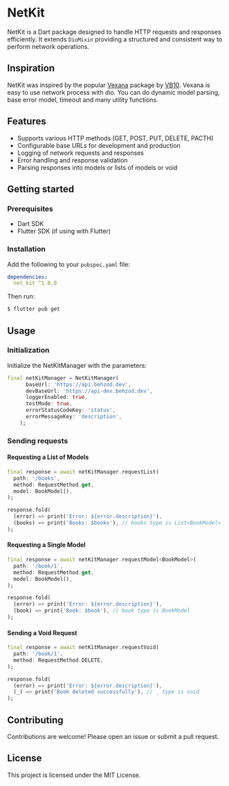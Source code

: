 # NetKit

NetKit is a Dart package designed to handle HTTP requests and responses efficiently. It
extends `DioMixin` providing a structured and consistent way to perform network operations.

## Inspiration

NetKit was inspired by the popular [Vexana](https://pub.dev/packages/vexana) package by [VB10](https://github.com/VB10). Vexana is easy to use network process with dio. You can do dynamic model parsing, base error model, timeout and many utility functions.

## Features
- Supports various HTTP methods (GET, POST, PUT, DELETE, PACTH)
- Configurable base URLs for development and production
- Logging of network requests and responses
- Error handling and response validation
- Parsing responses into models or lists of models or void

## Getting started

### Prerequisites

- Dart SDK
- Flutter SDK (if using with Flutter)

### Installation

Add the following to your `pubspec.yaml` file:

```yaml
dependencies:
  net_kit ^1.0.0
```

Then run:

```bash
$ flutter pub get
```

## Usage
### Initialization
Initialize the NetKitManager with the parameters:

```dart
final netKitManager = NetKitManager(
      baseUrl: 'https://api.behzod.dev',
      devBaseUrl: 'https://api-dev.behzod.dev',
      loggerEnabled: true,
      testMode: true,
      errorStatusCodeKey: 'status',
      errorMessageKey: 'description',
    );
```
### Sending requests

#### Requesting a List of Models

```dart
final response = await netKitManager.requestList(
  path: '/books',
  method: RequestMethod.get,
  model: BookModel(),
);

response.fold(
  (error) => print('Error: ${error.description}'),
  (books) => print('Books: $books'), // books type is List<BookModel>
);
```

#### Requesting a Single Model

```dart
final response = await netKitManager.requestModel<BookModel>(
  path: '/book/1',
  method: RequestMethod.get,
  model: BookModel(),
);

response.fold(
  (error) => print('Error: ${error.description}'),
  (book) => print('Book: $book'), // book type is BookModel
);
```

#### Sending a Void Request
```dart
final response = await netKitManager.requestVoid(
  path: '/book/1',
  method: RequestMethod.DELETE,
);

response.fold(
  (error) => print('Error: ${error.description}'),
  (_) => print('Book deleted successfully'), // _ type is void 
);
```

## Contributing
Contributions are welcome! Please open an issue or submit a pull request.  
## License
This project is licensed under the MIT License.
  
